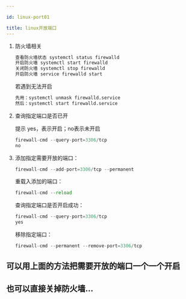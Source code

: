 ```yaml
---

id: linux-port01

title: linux开放端口
---
```


1. 防火墙相关

   ```python
   查看防火墙状态 systemctl status firewalld
   开启防火墙 systemctl start firewalld  
   关闭防火墙 systemctl stop firewalld
   开启防火墙 service firewalld start 
   ```

   若遇到无法开启

   ```python
   先用：systemctl unmask firewalld.service 
   然后：systemctl start firewalld.service
   ```

   

2. 查询指定端口是否已开

   提示 yes，表示开启；no表示未开启

   ```python
   firewall-cmd --query-port=3306/tcp
   no
   ```

3. 添加指定需要开放的端口：

   ```python
   firewall-cmd --add-port=3306/tcp --permanent
   ```

   重载入添加的端口：

   ```python
   firewall-cmd --reload
   ```

   查询指定端口是否开启成功：

   ```python
   firewall-cmd --query-port=3306/tcp
   yes
   ```

   移除指定端口：
   
   ```python
   firewall-cmd --permanent --remove-port=3306/tcp
   ```

## 可以用上面的方法把需要开放的端口一个一个开启

## 也可以直接关掉防火墙...

